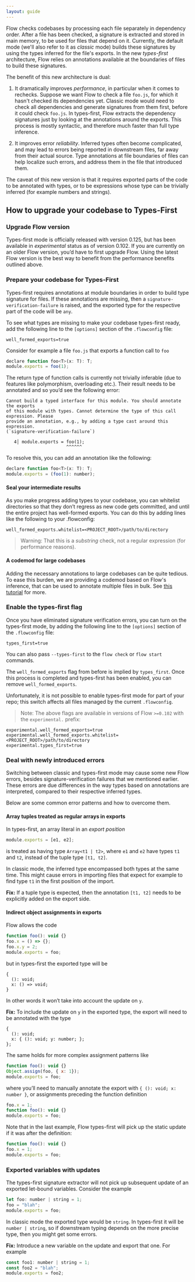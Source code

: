 ```yaml
---
layout: guide
---
```


Flow checks codebases by processing each file separately in dependency
order. After a file has been checked, a signature is extracted and stored in
main memory, to be used for files that depend on it. Currently, the default mode
(we'll also refer to it as *classic* mode) builds these signatures by using the
types inferred for the file's exports. In the new *types-first* architecture,
Flow relies on annotations available at the boundaries of files to build these
signatures.

The benefit of this new architecture is dual:

1. It dramatically improves *performance*, in particular when it comes to
rechecks. Suppose we want Flow to check a file `foo.js`, for which it hasn't
checked its dependencies yet. Classic mode would need to check all
dependencies and generate signatures from them first, before it could check
`foo.js`. In types-first, Flow extracts the dependency signatures just by
looking at the annotations around the exports. This process is mostly
syntactic, and therefore much faster than full type inference.

2. It improves error *reliability*. Inferred types often become complicated, and may
lead to errors being reported in downstream files, far away from their actual source.
Type annotations at file boundaries of files can help localize such errors, and
address them in the file that introduced them.

The caveat of this new version is that it requires exported parts of the code to be
annotated with types, or to be expressions whose type can be trivially inferred
(for example numbers and strings).

## How to upgrade your codebase to Types-First <a class="toc" id="toc-how-to-upgrade-your-codebase-to-types-first" href="#toc-how-to-upgrade-your-codebase-to-types-first"></a>

### Upgrade Flow version <a class="toc" id="toc-upgrade-flow-version" href="#toc-upgrade-flow-version"></a>

Types-first mode is officially released with version 0.125, but has been available in
*experimental* status as of version 0.102. If you are currently on an older
Flow version, you’d have to first upgrade Flow. Using the latest Flow version
is the best way to benefit from the performance benefits outlined above.

### Prepare your codebase for Types-First <a class="toc" id="toc-prepare-your-codebase-for-types-first" href="#toc-prepare-your-codebase-for-types-first"></a>

Types-first requires annotations at module boundaries in order to build type
signature for files. If these annotations are missing, then a `signature-verification-failure`
is raised, and the exported type for the respective part of the code will be `any`.

To see what types are missing to make your codebase types-first ready, add the
following line to the `[options]` section of the `.flowconfig` file:

```
well_formed_exports=true
```

Consider for example a file `foo.js` that exports a function call to `foo`

```js
declare function foo<T>(x: T): T;
module.exports = foo(1);
```

The return type of function calls is currently not trivially inferable (due to
features like polymorphism, overloading etc.). Their result needs to be annotated
and so you’d see the following error:

```
Cannot build a typed interface for this module. You should annotate the exports
of this module with types. Cannot determine the type of this call expression. Please
provide an annotation, e.g., by adding a type cast around this expression.
(`signature-verification-failure`)

   4│ module.exports = foo(1);
                       ^^^^^^
```

To resolve this, you can add an annotation like the following:

```js
declare function foo<T>(x: T): T;
module.exports = (foo(1): number);
```

#### Seal your intermediate results <a class="toc" id="toc-seal-your-intermediate-results" href="#toc-seal-your-intermediate-results"></a>

As you make progress adding types to your codebase, you can whitelist directories
so that they don’t regress as new code gets committed, and until the entire project
has well-formed exports. You can do this by adding lines like the following to your
.flowconfig:

```
well_formed_exports.whitelist=<PROJECT_ROOT>/path/to/directory
```

> Warning: That this is a *substring* check, not a regular expression (for performance
reasons).


#### A codemod for large codebases <a class="toc" id="toc-a-codemod-for-large-codebases" href="#toc-a-codemod-for-large-codebases"></a>


Adding the necessary annotations to large codebases can be quite tedious. To ease
this burden, we are providing a codemod based on Flow's inference, that can be
used to annotate multiple files in bulk. See [this tutorial](../../cli/annotate-exports/) for more.


### Enable the types-first flag <a class="toc" id="toc-enable-the-types-first-flag" href="#toc-enable-the-types-first-flag"></a>

Once you have eliminated signature verification errors, you can turn on the types-first
mode, by adding the following line to the `[options]` section of the `.flowconfig` file:

```
types_first=true
```

You can also pass `--types-first` to the `flow check` or `flow start` commands.

The `well_formed_exports` flag from before is implied by `types_first`. Once
this process is completed and types-first has been enabled, you can remove
`well_formed_exports`.

Unfortunately, it is not possible to enable types-first mode for part of your repo; this switch
affects all files managed by the current `.flowconfig`.

> Note: The above flags are available in versions of Flow `>=0.102` with the `experimental.`
prefix:
```
experimental.well_formed_exports=true
experimental.well_formed_exports.whitelist=<PROJECT_ROOT>/path/to/directory
experimental.types_first=true
```


### Deal with newly introduced errors <a class="toc" id="toc-deal-with-newly-introduced-errors" href="#toc-deal-with-newly-introduced-errors"></a>

Switching between classic and types-first mode may cause some new Flow errors,
besides signature-verification failures that we mentioned earlier. These errors
are due differences in the way types based on annotations are interpreted, compared
to their respective inferred types.

Below are some common error patterns and how to overcome them.


#### Array tuples treated as regular arrays in exports <a class="toc" id="toc-array-tuples-treated-as-regular-arrays-in-exports" href="#toc-array-tuples-treated-as-regular-arrays-in-exports"></a>


In types-first, an array literal in an *export position*

```js
module.exports = [e1, e2];
```

is treated as having type `Array<t1 | t2>`, where `e1` and `e2` have types `t1`
and `t2`, instead of the tuple type `[t1, t2]`.

In classic mode, the inferred type encompassed both types at the same time. This
might cause errors in importing files that expect for example to find type `t1`
in the first position of the import.

**Fix:** If a tuple type is expected, then the annotation `[t1, t2]` needs to be
explicitly added on the export side.

#### Indirect object assignments in exports <a class="toc" id="toc-indirect-object-assignments-in-exports" href="#toc-indirect-object-assignments-in-exports"></a>


Flow allows the code

```js
function foo(): void {}
foo.x = () => {};
foo.x.y = 2;
module.exports = foo;
```

but in types-first the exported type will be

```plaintext
{
  (): void;
  x: () => void;
}
```

In other words it won’t take into account the update on `y`.

**Fix:** To include the update on `y` in the exported type, the export will need
to be annotated with the type

```plaintext
{
  (): void;
  x: { (): void; y: number; };
};
```

The same holds for more complex assignment patterns like

```js
function foo(): void {}
Object.assign(foo, { x: 1});
module.exports = foo;
```

where you’ll need to manually annotate the export with `{ (): void; x: number }`,
or assignments preceding the function definition

```js
foo.x = 1;
function foo(): void {}
module.exports = foo;
```

Note that in the last example, Flow types-first will pick up the static update if
it was after the definition:

```js
function foo(): void {}
foo.x = 1;
module.exports = foo;
```

### Exported variables with updates <a class="toc" id="toc-exported-variables-with-updates" href="#toc-exported-variables-with-updates"></a>

The types-first signature extractor will not pick up subsequent update of an exported
let-bound variables. Consider the example

```js
let foo: number | string = 1;
foo = "blah";
module.exports = foo;
```

In classic mode the exported type would be `string`. In types-first it will be
`number | string`, so if downstream typing depends on the more precise type, then
you might get some errors.

**Fix:** Introduce a new variable on the update and export that one. For example
```js
const foo1: number | string = 1;
const foo2 = "blah";
module.exports = foo2;
```
